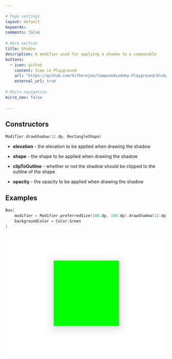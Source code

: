 ```yaml
---

# Page settings
layout: default
keywords:
comments: false

# Hero section
title: Shadow
description: A modifier used for applying a shadow to a composable
buttons:
  - icon: github
    content: View in Playground
    url: "https://github.com/hitherejoe/ComposeAcademy-Playground/blob/master/app/src/main/java/co/joebirch/composeplayground/core/shadow.kt"
    external_url: true

# Micro navigation
micro_nav: false

---
```


## Constructors

```kotlin
Modifier.drawShadow(12.dp, RectangleShape)
```

  * **elevation** - the elevation to be applied when drawing the shadow

  * **shape** - the shape to be applied when drawing the shadow

  * **clipToOutline** - whether or not the shadow should be clipped to the outline  of the shape

  * **opacity** - the opacity to be applied when drawing the shadow

## Examples

```kotlin
Box(
    modifier = Modifier.preferredSize(100.dp, 100.dp).drawShadow(12.dp, RectangleShape),
    backgroundColor = Color.Green
)
```

![Shadow](/academy/core/media/shadow.png)
